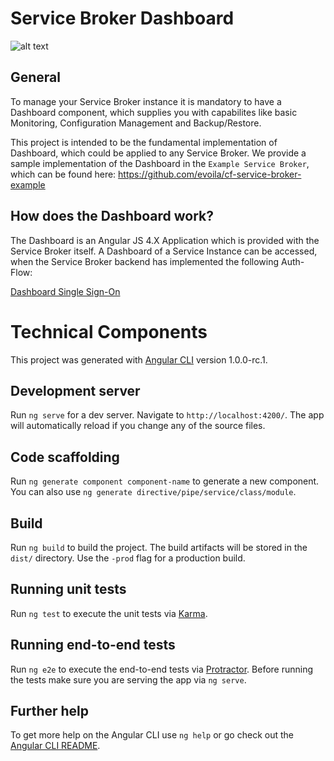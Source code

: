 # Service Broker Dashboard

![alt text](https://github.com/evoila/cf-service-broker-dashboard/blob/master/docs/dashboard-ui.png "Dashboard UI")

## General
To manage your Service Broker instance it is mandatory to have a Dashboard component, which supplies you with capabilites like basic Monitoring, Configuration Management and Backup/Restore.

This project is intended to be the fundamental implementation of Dashboard, which could be applied to any Service Broker. We provide a sample implementation of the Dashboard in the `Example Service Broker`, which can be found here: https://github.com/evoila/cf-service-broker-example

## How does the Dashboard work?
The Dashboard is an Angular JS 4.X Application which is provided with the Service Broker itself. 
A Dashboard of a Service Instance can be accessed, when the Service Broker backend has implemented the following Auth-Flow:

[Dashboard Single Sign-On](https://docs.cloudfoundry.org/services/dashboard-sso.html)

# Technical Components

This project was generated with [Angular CLI](https://github.com/angular/angular-cli) version 1.0.0-rc.1.

## Development server
Run `ng serve` for a dev server. Navigate to `http://localhost:4200/`. The app will automatically reload if you change any of the source files.

## Code scaffolding

Run `ng generate component component-name` to generate a new component. You can also use `ng generate directive/pipe/service/class/module`.

## Build

Run `ng build` to build the project. The build artifacts will be stored in the `dist/` directory. Use the `-prod` flag for a production build.

## Running unit tests

Run `ng test` to execute the unit tests via [Karma](https://karma-runner.github.io).

## Running end-to-end tests

Run `ng e2e` to execute the end-to-end tests via [Protractor](http://www.protractortest.org/).
Before running the tests make sure you are serving the app via `ng serve`.

## Further help

To get more help on the Angular CLI use `ng help` or go check out the [Angular CLI README](https://github.com/angular/angular-cli/blob/master/README.md).
